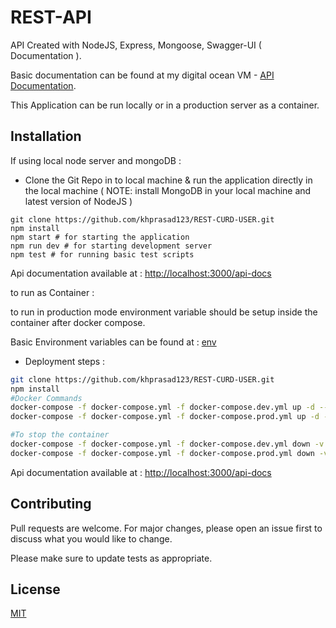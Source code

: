 # REST-API

API Created with NodeJS, Express, Mongoose, Swagger-UI ( Documentation ).

Basic documentation can be found at my digital ocean VM - [API Documentation](http://206.189.158.202:3000/api-docs/#/).

This Application can be run locally or in a production server as a container.


## Installation
If using local node server and mongoDB : 

- Clone the Git Repo in to local machine & run the application directly in the local machine ( NOTE: install MongoDB in your local machine and latest version of NodeJS )
```
git clone https://github.com/khprasad123/REST-CURD-USER.git
npm install 
npm start # for starting the application
npm run dev # for starting development server
npm test # for running basic test scripts  
```
Api documentation available at : [http://localhost:3000/api-docs](http://localhost:3000/api-docs)

to run as Container :
 
to run in production mode environment variable should be setup inside the container after docker compose.

Basic Environment variables can be found at : [env](https://github.com/khprasad123/REST-CURD-USER/blob/master/config/setEnv.sh)

- Deployment steps : 

```bash
git clone https://github.com/khprasad123/REST-CURD-USER.git
npm install 
#Docker Commands
docker-compose -f docker-compose.yml -f docker-compose.dev.yml up -d --build #for running in development mode
docker-compose -f docker-compose.yml -f docker-compose.prod.yml up -d --build #for running in development mode no need of env variables

#To stop the container 
docker-compose -f docker-compose.yml -f docker-compose.dev.yml down -v #for undeploy in development mode (removes the persistant volume too)
docker-compose -f docker-compose.yml -f docker-compose.prod.yml down -v #for undeploy in development mode (removes the persistant volume too)

```
Api documentation available at : [http://localhost:3000/api-docs](http://localhost:3000/api-docs)

## Contributing
Pull requests are welcome. For major changes, please open an issue first to discuss what you would like to change.

Please make sure to update tests as appropriate.

## License
[MIT](https://choosealicense.com/licenses/mit/)
